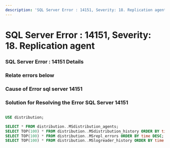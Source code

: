 ```yaml
---
description: 'SQL Server Error : 14151, Severity: 18. Replication agent'
---
```


# SQL Server Error : 14151, Severity: 18. Replication agent

### SQL Server Error : 14151 Details



### Relate errors below



### Cause of Error sql server 14151



### Solution for Resolving the Error SQL Server 14151

```sql

USE distribution;

SELECT * FROM distribution..MSdistribution_agents;
SELECT TOP(100) * FROM distribution..MSdistribution_history ORDER BY time DESC;
SELECT TOP(100) * FROM distribution..MSrepl_errors ORDER BY time DESC;
SELECT TOP(100) * FROM distribution..MSlogreader_history ORDER BY time DESC;
```
